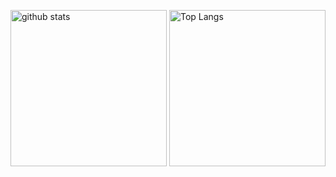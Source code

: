 <p align="left"> 
	<img alt="github stats"  height="250px"src="https://github-readme-stats.vercel.app/api?username=rintarofujita&cont_private=true&theme=react" />
	<img alt="Top Langs" height="250px"  src="https://github-readme-stats.vercel.app/api/top-langs/?username=rintarofujita&layout=donut-vertical&show_icons=true&theme=react" />
</p>

<!--
**RintaroFujita/RintaroFujita** is a ✨ _special_ ✨ repository because its `README.md` (this file) appears on your GitHub profile.

Here are some ideas to get you started:

- 🔭 I’m currently working on ...
- 🌱 I’m currently learning ...
- 👯 I’m looking to collaborate on ...
- 🤔 I’m looking for help with ...
- 💬 Ask me about ...
- 📫 How to reach me: ...
- 😄 Pronouns: ...
- ⚡ Fun fact: ...
-->
